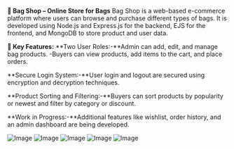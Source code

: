 **👜 Bag Shop – Online Store for Bags**
Bag Shop is a web-based e-commerce platform where users can browse and purchase different types of bags. It is developed using Node.js and Express.js for the backend, EJS for the frontend, and MongoDB to store product and user data.

**🔑 Key Features:**
**Two User Roles:-**Admin can add, edit, and manage bag products.
                 -Buyers can view products, add items to the cart, and place orders.

**Secure Login System:-**User login and logout are secured using encryption and decryption techniques.

**Product Sorting and Filtering:-**Buyers can sort products by popularity or newest and filter by category or discount.

**Work in Progress:-**Additional features like wishlist, order history, and an admin dashboard are being developed.


![Image](https://github.com/user-attachments/assets/3aa53636-1690-4f90-9e52-7560cf2c7196)
![Image](https://github.com/user-attachments/assets/21be924d-244d-4ae9-8fab-7c58bbcc91f0)
![Image](https://github.com/user-attachments/assets/6f2566fc-120e-4cc2-bbaa-8e56ddfbf99f)
![Image](https://github.com/user-attachments/assets/9db34755-a4f0-4004-9c77-c2039c02efa8)
![Image](https://github.com/user-attachments/assets/7632fa27-2b76-4dcf-9f15-8aad7cfdb408)
